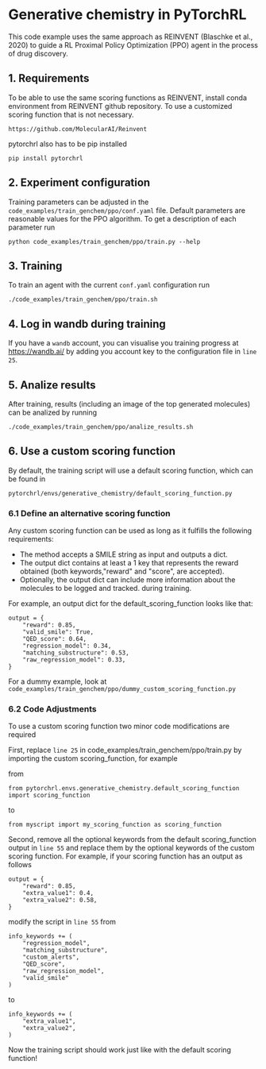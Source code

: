 # Generative chemistry in PyTorchRL

This code example uses the same approach as REINVENT (Blaschke et al., 2020) to guide a RL Proximal Policy Optimization (PPO) agent in the process of drug discovery.

## 1. Requirements

To be able to use the same scoring functions as REINVENT, install conda environment from REINVENT github repository. To use a customized scoring function that is not necessary.

    https://github.com/MolecularAI/Reinvent

pytorchrl also has to be pip installed

    pip install pytorchrl

## 2. Experiment configuration

Training parameters can be adjusted in the `code_examples/train_genchem/ppo/conf.yaml` file. Default parameters are reasonable values for the PPO algorithm. To get a description of each parameter run

    python code_examples/train_genchem/ppo/train.py --help

## 3. Training

To train an agent with the current `conf.yaml` configuration run

    ./code_examples/train_genchem/ppo/train.sh

## 4. Log in wandb during training

If you have a `wandb` account, you can visualise you training progress at https://wandb.ai/ by adding you account key to the configuration file in `line 25`.

## 5. Analize results

After training, results (including an image of the top generated molecules) can be analized by running

    ./code_examples/train_genchem/ppo/analize_results.sh

## 6. Use a custom scoring function

By default, the training script will use a default scoring function, which can be found in 

    pytorchrl/envs/generative_chemistry/default_scoring_function.py

### 6.1 Define an alternative scoring function

Any custom scoring function can be used as long as it fulfills the following requirements:
    
- The method accepts a SMILE string as input and outputs a dict.
- The output dict contains at least a 1 key that represents the reward obtained (both keywords,"reward" and "score", are accepted).
- Optionally, the output dict can include more information about the molecules to be logged and tracked. during training.

For example, an output dict for the default_scoring_function looks like that:

    output = {
        "reward": 0.85,
        "valid_smile": True,
        "QED_score": 0.64,
        "regression_model": 0.34,
        "matching_substructure": 0.53,
        "raw_regression_model": 0.33,
    }

For a dummy example, look at `code_examples/train_genchem/ppo/dummy_custom_scoring_function.py`

### 6.2 Code Adjustments

To use a custom scoring function two minor code modifications are required

First, replace `line 25` in code_examples/train_genchem/ppo/train.py by importing the custom scoring_function, for example

from 

    from pytorchrl.envs.generative_chemistry.default_scoring_function import scoring_function

to

    from myscript import my_scoring_function as scoring_function

Second, remove all the optional keywords from the default scoring_function output in `line 55` and replace them by the optional keywords of the custom scoring function. For example, if your scoring function has an output as follows

    output = {
        "reward": 0.85,
        "extra_value1": 0.4,
        "extra_value2": 0.58,
    }

modify the script in `line 55` from

    info_keywords += (
        "regression_model",
        "matching_substructure",
        "custom_alerts",
        "QED_score",
        "raw_regression_model",
        "valid_smile"
    )

to

    info_keywords += (
        "extra_value1",
        "extra_value2",
    )

Now the training script should work just like with the default scoring function!